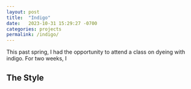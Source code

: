```yaml
---
layout: post
title:  "Indigo"
date:   2023-10-31 15:29:27 -0700
categories: projects
permalink: /indigo/
---
```


This past spring, I had the opportunity to attend a class on dyeing with indigo. For two weeks, I

## The Style